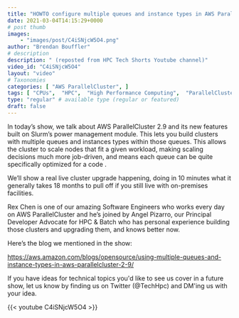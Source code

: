 ```yaml
---
title: "HOWTO configure multiple queues and instance types in AWS ParallelCluster"
date: 2021-03-04T14:15:29+0000
# post thumb
images:
    - "images/post/C4iSNjcW5O4.png"
author: "Brendan Bouffler"
# description
description: " (reposted from HPC Tech Shorts Youtube channel)"
video_id: "C4iSNjcW5O4"
layout: "video"
# Taxonomies
categories: [ "AWS ParallelCluster", ]
tags: [ "CPUs",  "HPC",  "High Performance Computing",  "ParallelCluster",  "Schedulers",  "Slurm",  "techshorts", ]
type: "regular" # available type (regular or featured)
draft: false
---
```


In today’s show, we talk about AWS ParallelCluster 2.9 and its new features built on Slurm’s power management module. This lets you build clusters with multiple queues and instances types within those queues. This allows the cluster to scale nodes that fit a given workload, making scaling decisions much more job-driven, and means each queue can be quite specifically optimized for a code .

We’ll show a real live cluster upgrade happening, doing in 10 minutes what it generally takes 18 months to pull off if you still live with on-premises facilities.

Rex Chen is one of our amazing Software Engineers who works every day on AWS ParallelCluster and he’s joined by Angel Pizarro, our Principal Developer Advocate for HPC & Batch who has personal experience building those clusters and upgrading them, and knows better now.

Here’s the blog we mentioned in the show: 

https://aws.amazon.com/blogs/opensource/using-multiple-queues-and-instance-types-in-aws-parallelcluster-2-9/

If you have ideas for technical topics you'd like to see us cover in a future show, let us know by finding us on Twitter (@TechHpc) and DM'ing us with your idea.

{{< youtube C4iSNjcW5O4 >}}